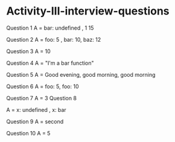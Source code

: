 # Activity-III-interview-questions

Question 1
A = bar: undefined , 1 15

Question 2
A = foo: 5 , bar: 10, baz: 12

Question 3
A = 10

Question 4
A = "I'm a bar function"

Question 5
A = Good evening, good morning, good morning

Question 6
A = foo: 5, foo: 10

Question 7
A = 3
Question 8

A = x: undefined , x: bar

Question 9
A = second

Question 10
A = 5
